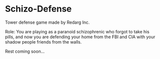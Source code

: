 # Schizo-Defense
Tower defense game made by Redarg Inc.

Role:
You are playing as a paranoid schizophrenic who forgot to take his pills, and now you are defending your home from the FBI and CIA with your shadow people friends from the walls.

Rest coming soon...
